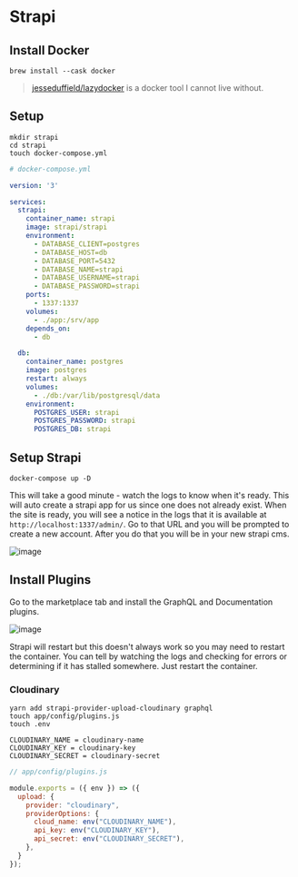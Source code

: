 # Strapi

## Install Docker

```
brew install --cask docker
```

>[jesseduffield/lazydocker](https://github.com/jesseduffield/lazydocker) is a docker tool I cannot live without.

## Setup

```
mkdir strapi
cd strapi
touch docker-compose.yml
```

```yml
# docker-compose.yml

version: '3'

services:
  strapi:
    container_name: strapi
    image: strapi/strapi
    environment:
      - DATABASE_CLIENT=postgres
      - DATABASE_HOST=db
      - DATABASE_PORT=5432
      - DATABASE_NAME=strapi
      - DATABASE_USERNAME=strapi
      - DATABASE_PASSWORD=strapi
    ports:
      - 1337:1337
    volumes:
      - ./app:/srv/app
    depends_on:
      - db

  db:
    container_name: postgres
    image: postgres
    restart: always
    volumes:
      - ./db:/var/lib/postgresql/data
    environment:
      POSTGRES_USER: strapi
      POSTGRES_PASSWORD: strapi
      POSTGRES_DB: strapi
```

## Setup Strapi

```
docker-compose up -D
```

This will take a good minute - watch the logs to know when it's ready. This will auto create a strapi app for us since one does not already exist. When the site is ready, you will see a notice in the logs that it is available at `http://localhost:1337/admin/`. Go to that URL and you will be prompted to create a new account. After you do that you will be in your new strapi cms.

![image](https://github.com/andrewmcodes/notes-wiki/raw/master/images/Wed_Mar_10_2021_1615356497181.png)

## Install Plugins

Go to the marketplace tab and install the GraphQL and Documentation plugins.

![image](https://github.com/andrewmcodes/notes-wiki/raw/master/images/Wed_Mar_10_2021_1615356565638.png)

Strapi will restart but this doesn't always work so you may need to restart the container. You can tell by watching the logs and checking for errors or determining if it has stalled somewhere. Just restart the container.

### Cloudinary


```
yarn add strapi-provider-upload-cloudinary graphql
touch app/config/plugins.js
touch .env
```

```
CLOUDINARY_NAME = cloudinary-name
CLOUDINARY_KEY = cloudinary-key
CLOUDINARY_SECRET = cloudinary-secret
```

```js
// app/config/plugins.js

module.exports = ({ env }) => ({
  upload: {
    provider: "cloudinary",
    providerOptions: {
      cloud_name: env("CLOUDINARY_NAME"),
      api_key: env("CLOUDINARY_KEY"),
      api_secret: env("CLOUDINARY_SECRET"),
    },
  }
});
```
